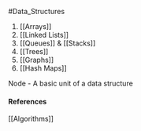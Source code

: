 #Data_Structures 

1. [[Arrays]]
2. [[Linked Lists]]
3. [[Queues]] & [[Stacks]]
4. [[Trees]]
5. [[Graphs]]
6. [[Hash Maps]]

Node - A basic unit of a data structure
#### References
[[Algorithms]]